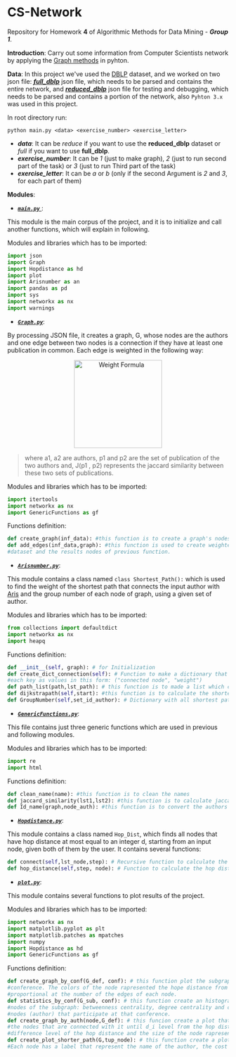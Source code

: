 # CS-Network
Repository for Homework __4__ of Algorithmic Methods for Data Mining - *__Group 1__*.

__Introduction__: Carry out some information from Computer Scientists network by applying the [Graph methods](https://networkx.github.io/) in pyhton.

__Data__: In this project we've used the [DBLP](http://dblp.uni-trier.de/) dataset, and we worked on two json file: [*__full_dblp__*](http://www.diag.uniroma1.it/~fazzone/Teaching/AMD_2017/full_dblp.json.zip ) json file, which needs to be parsed and contains the entire network, and  [*__reduced_dblp__*](http://www.diag.uniroma1.it/~fazzone/Teaching/AMD_2017/reduced_dblp.json.zip) json file for testing and debugging, which needs to be parsed and contains a portion of the network, also `Pyhton 3.x` was used in this project.

In root directory run:

`python main.py <data> <exercise_number> <exercise_letter>`

* *__data__*: It can be *reduce* if you want to use the __reduced_dblp__ dataset or *full* if you want to use __full_dblp__.
* *__exercise_number__*: It can be *1* (just to make graph), *2* (just to run second part of the task) or *3* (just to run Third part of the task)
* *__exercise_letter__*: It can be *a* or *b* (only if the second Argument is *2* and *3*, for each part of them)

__Modules__:

* [*__`main.py`__* ](https://github.com/AAbasinejad/CS-Network/blob/master/main.py): 

This module is the main corpus of the project, and it is to initialize and call another functions, which will explain in following.

Modules and libraries which has to be imported:
```python
import json
import Graph 
import Hopdistance as hd
import plot
import Arisnumber as an
import pandas as pd
import sys
import networkx as nx
import warnings
```

* [*__`Graph.py`__*](https://github.com/AAbasinejad/CS-Network/blob/master/Graph.py):

By processing JSON file, it creates a graph, G, whose nodes are the authors and one edge between two nodes is a connection if they have at least one publication in common. Each edge is weighted in the following way:
<d1>
<p align="center">
  <img src="https://latex.codecogs.com/gif.latex?w(a_1,a_2)&space;=&space;1&space;-&space;J(p_1,&space;p_2)" title="Weight Formula" width="200"/>
</p>
</d1>

> where a1, a2 are authors, p1 and p2 are the set of publication of the two authors and, J(p1 , p2) represents the jaccard similarity between these two sets of publications.


Modules and libraries which has to be imported:
```python
import itertools
import networkx as nx
import GenericFunctions as gf
```
Functions definition:
```python
def create_graph(inf_data): #this function is to create a graph's nodes without edges, (this function must be called with a #loaded json dataset file as a argument)
def add_edges(inf_data,graph): #this function is used to create weighted graph's edges, (this must be called with a loaded json 
#dataset and the results nodes of previous function.
```

* [*__`Arisnumber.py`__*](https://github.com/AAbasinejad/CS-Network/blob/master/Arisnumber.py): 

This module contains a class named `class Shortest_Path():` which is used to find the weight of the shortest path that connects the input author with [Aris](http://aris.me/) and the group number of each node of graph, using a given set of author.

Modules and libraries which has to be imported:
```python
from collections import defaultdict
import networkx as nx
import heapq
```
Functions definition:
```python
def __init__(self, graph): # for Initialization
def create_dict_connection(self): # Function to make a dictionary that nodes appears as keys and tuples of connected nodes to 
#each key as values in this form: ("connected node", "weight")
def path_list(path,lst_path): # this function is to made a list which contain a path between each two connected node.
def dijkstrapath(self,start): #this function is to calculate the shortest distance between an author and the others nodes, using heap.
def GroupNumber(self,set_id_author): # Dictionary with all shortest paths for the nodes of the input set.
```

* [*__`GenericFunctions.py`__*](https://github.com/AAbasinejad/CS-Network/blob/master/GenericFunctions.py):

This file contains just three generic functions which are used in previous and following modules.

Modules and libraries which has to be imported:
```python
import re
import html
```
Functions definition:
```python
def clean_name(name): #this function is to clean the names 
def jaccard_similarity(lst1,lst2): #this function is to calculate jaccard_similarity between two lists
def Id_name(graph,node_auth): #this function is to convert the authors' ids into their corresponding names
```
* [*__`Hopdistance.py`__*](https://github.com/AAbasinejad/CS-Network/blob/master/Hopdistance.py): 

This module contains a class named `Hop_Dist`, which finds all nodes that have hop distance at most equal to an integer d, starting from an input node, given both of them by the user. It contains several functions:
```python
def connect(self,lst_node,step): # Recursive function to calculate the hop distance, when the number of step is more than 1
def hop_distance(self,step, node): # Function to calculate the hop distance of a specific input author for the 3 main situations
```

* [*__`plot.py`__*](https://github.com/AAbasinejad/CS-Network/blob/master/plot.py): 

This module contains several functions to plot results of the project.

Modules and libraries which has to be imported:

```python
import networkx as nx
import matplotlib.pyplot as plt
import matplotlib.patches as mpatches
import numpy
import Hopdistance as hd
import GenericFunctions as gf
```
Functions definition:

```python
def create_graph_by_conf(G_def, conf): # this function plot the subgraph of the nodes (authors) participating in the same
#conference. The colors of the node rapresented the hope distance from a principal node, the size of the node is directly 
#proportional at the number of the edges of each node.
def statistics_by_conf(G_sub, conf): # this function create an histogram that rapresnt three different results about the 
#nodes of the subgraph: betweenness centrality, degree centrality and closeness centality. The subgraph represented every 
#nodes (author) that participate at that conference.
def create_graph_by_auth(node,G_def): # this funcion create a plot that represented the principal node (input author) and 
#the nodes that are connected with it until d_i level from the hop distance. the colors of the node represented the 
#difference level of the hop distance and the size of the node rapresent the number of the edges of each nodes.
def create_plot_shorter_path(G,tup_node): # this function create a plot that rapresent the shortest path between two nodes. 
#Each node has a label that represent the name of the author, the cost of the shortest path in the subtitle.
```




